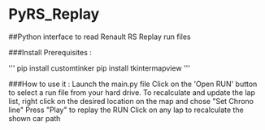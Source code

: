 # PyRS_Replay
##Python interface to read Renault RS Replay run files

###Install Prerequisites :

'''
pip install customtinker
pip install tkintermapview
'''

###How to use it :
Launch the main.py file
Click on the 'Open RUN' button to select a run file from your hard drive.
To recalculate and update the lap list, right click on the desired location on the map and chose "Set Chrono line"
Press "Play" to replay the RUN
Click on any lap to recalculate the shown car path
